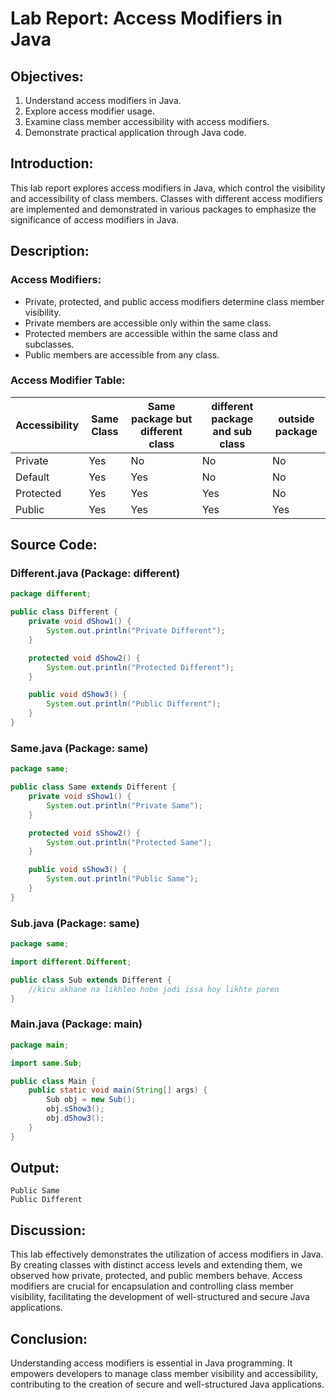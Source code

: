 # Lab Report: Access Modifiers in Java

## Objectives:

1. Understand access modifiers in Java.
2. Explore access modifier usage.
3. Examine class member accessibility with access modifiers.
4. Demonstrate practical application through Java code.

## Introduction:

This lab report explores access modifiers in Java, which control the visibility and accessibility of class members. Classes with different access modifiers are implemented and demonstrated in various packages to emphasize the significance of access modifiers in Java.

## Description:

### Access Modifiers:

- Private, protected, and public access modifiers determine class member visibility.
- Private members are accessible only within the same class.
- Protected members are accessible within the same class and subclasses.
- Public members are accessible from any class.

### Access Modifier Table:

| Accessibility | Same Class | Same package but different class | different package and sub class | outside package |
| ------------- | ---------- | -------------------------------- | ------------------------------- | --------------- |
| Private       | Yes        | No                               | No                              | No              |
| Default       | Yes        | Yes                              | No                              | No              |
| Protected     | Yes        | Yes                              | Yes                             | No              |
| Public        | Yes        | Yes                              | Yes                             | Yes             |

## Source Code:

### Different.java (Package: different)

```java
package different;

public class Different {
    private void dShow1() {
        System.out.println("Private Different");
    }

    protected void dShow2() {
        System.out.println("Protected Different");
    }

    public void dShow3() {
        System.out.println("Public Different");
    }
}
```

### Same.java (Package: same)

```java
package same;

public class Same extends Different {
    private void sShow1() {
        System.out.println("Private Same");
    }

    protected void sShow2() {
        System.out.println("Protected Same");
    }

    public void sShow3() {
        System.out.println("Public Same");
    }
}
```

### Sub.java (Package: same)

```java
package same;

import different.Different;

public class Sub extends Different {
    //kicu akhane na likhleo hobe jodi issa hoy likhte paren
}
```

### Main.java (Package: main)

```java
package main;

import same.Sub;

public class Main {
    public static void main(String[] args) {
        Sub obj = new Sub();
        obj.sShow3();
        obj.dShow3();
    }
}
```

## Output:

```
Public Same
Public Different
```

## Discussion:

This lab effectively demonstrates the utilization of access modifiers in Java. By creating classes with distinct access levels and extending them, we observed how private, protected, and public members behave. Access modifiers are crucial for encapsulation and controlling class member visibility, facilitating the development of well-structured and secure Java applications.

## Conclusion:

Understanding access modifiers is essential in Java programming. It empowers developers to manage class member visibility and accessibility, contributing to the creation of secure and well-structured Java applications.
